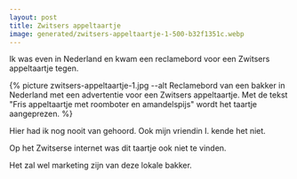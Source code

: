 ```yaml
---
layout: post
title: Zwitsers appeltaartje
image: generated/zwitsers-appeltaartje-1-500-b32f1351c.webp
---
```


Ik was even in Nederland en kwam een reclamebord voor een Zwitsers appeltaartje tegen.

{% picture zwitsers-appeltaartje-1.jpg --alt Reclamebord van een bakker in Nederland met een advertentie voor een Zwitsers appeltaartje. Met de tekst "Fris appeltaartje met roomboter en amandelspijs" wordt het taartje aangeprezen. %}

Hier had ik nog nooit van gehoord. Ook mijn vriendin I. kende het niet.

Op het Zwitserse internet was dit taartje ook niet te vinden.

Het zal wel marketing zijn van deze lokale bakker.
